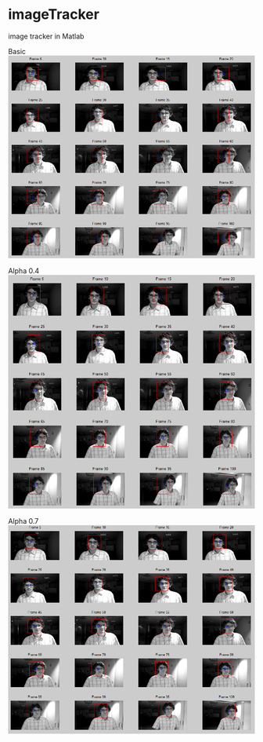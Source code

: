 # imageTracker
image tracker in Matlab

Basic
![Basic](BasicTracker.PNG?raw=true "Basic")

Alpha 0.4
![Alpha 0.4](ModifiedTracker_alpha_0_4.PNG?raw=true "Alpha 0.4")

Alpha 0.7
![Alpha 0.7](ModifiedTracker_alpha_0_7.PNG?raw=true "Alpha 0.7")

